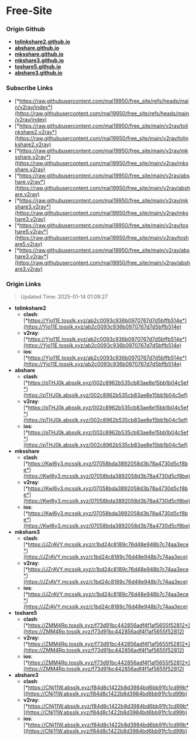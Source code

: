 # Free-Site

### Origin Github

- [**tolinkshare2.github.io**](https://github.com/tolinkshare2/tolinkshare2.github.io)
- [**abshare.github.io**](https://github.com/abshare/abshare.github.io)
- [**mksshare.github.io**](https://github.com/mksshare/mksshare.github.io)
- [**mkshare3.github.io**](https://github.com/mkshare3/mkshare3.github.io)
- [**toshare5.github.io**](https://github.com/toshare5/toshare5.github.io)
- [**abshare3.github.io**](https://github.com/abshare3/abshare3.github.io)

### Subscribe Links

- [*https://raw.githubusercontent.com/mai19950/free_site/refs/heads/main/v2ray/index*](https://raw.githubusercontent.com/mai19950/free_site/refs/heads/main/v2ray/index)
- [*https://raw.githubusercontent.com/mai19950/free_site/main/v2ray/tolinkshare2.v2ray*](https://raw.githubusercontent.com/mai19950/free_site/main/v2ray/tolinkshare2.v2ray)
- [*https://raw.githubusercontent.com/mai19950/free_site/main/v2ray/mksshare.v2ray*](https://raw.githubusercontent.com/mai19950/free_site/main/v2ray/mksshare.v2ray)
- [*https://raw.githubusercontent.com/mai19950/free_site/main/v2ray/abshare.v2ray*](https://raw.githubusercontent.com/mai19950/free_site/main/v2ray/abshare.v2ray)
- [*https://raw.githubusercontent.com/mai19950/free_site/main/v2ray/mkshare3.v2ray*](https://raw.githubusercontent.com/mai19950/free_site/main/v2ray/mkshare3.v2ray)
- [*https://raw.githubusercontent.com/mai19950/free_site/main/v2ray/toshare5.v2ray*](https://raw.githubusercontent.com/mai19950/free_site/main/v2ray/toshare5.v2ray)
- [*https://raw.githubusercontent.com/mai19950/free_site/main/v2ray/abshare3.v2ray*](https://raw.githubusercontent.com/mai19950/free_site/main/v2ray/abshare3.v2ray)

### Origin Links

> Updated Time: 2025-01-14 01:09:27

- **tolinkshare2**
  - **clash**: [*https://Yjo11E.tosslk.xyz/ab2c0093c936b0970767d7d5bffb514e*](https://Yjo11E.tosslk.xyz/ab2c0093c936b0970767d7d5bffb514e)
  - **v2ray**: [*https://Yjo11E.tosslk.xyz/ab2c0093c936b0970767d7d5bffb514e*](https://Yjo11E.tosslk.xyz/ab2c0093c936b0970767d7d5bffb514e)
  - **ios**: [*https://Yjo11E.tosslk.xyz/ab2c0093c936b0970767d7d5bffb514e*](https://Yjo11E.tosslk.xyz/ab2c0093c936b0970767d7d5bffb514e)
- **abshare**
  - **clash**: [*https://pTHJ0k.absslk.xyz/002c8962b535cb83ae8e15bb1b04c5ef*](https://pTHJ0k.absslk.xyz/002c8962b535cb83ae8e15bb1b04c5ef)
  - **v2ray**: [*https://pTHJ0k.absslk.xyz/002c8962b535cb83ae8e15bb1b04c5ef*](https://pTHJ0k.absslk.xyz/002c8962b535cb83ae8e15bb1b04c5ef)
  - **ios**: [*https://pTHJ0k.absslk.xyz/002c8962b535cb83ae8e15bb1b04c5ef*](https://pTHJ0k.absslk.xyz/002c8962b535cb83ae8e15bb1b04c5ef)
- **mksshare**
  - **clash**: [*https://Kwl6y3.mcsslk.xyz/07058bda3892058d3b78a4730d5cf8be*](https://Kwl6y3.mcsslk.xyz/07058bda3892058d3b78a4730d5cf8be)
  - **v2ray**: [*https://Kwl6y3.mcsslk.xyz/07058bda3892058d3b78a4730d5cf8be*](https://Kwl6y3.mcsslk.xyz/07058bda3892058d3b78a4730d5cf8be)
  - **ios**: [*https://Kwl6y3.mcsslk.xyz/07058bda3892058d3b78a4730d5cf8be*](https://Kwl6y3.mcsslk.xyz/07058bda3892058d3b78a4730d5cf8be)
- **mkshare3**
  - **clash**: [*https://JZrAVY.mcsslk.xyz/c1bd24c8189c76d48e948b7c74aa3ece*](https://JZrAVY.mcsslk.xyz/c1bd24c8189c76d48e948b7c74aa3ece)
  - **v2ray**: [*https://JZrAVY.mcsslk.xyz/c1bd24c8189c76d48e948b7c74aa3ece*](https://JZrAVY.mcsslk.xyz/c1bd24c8189c76d48e948b7c74aa3ece)
  - **ios**: [*https://JZrAVY.mcsslk.xyz/c1bd24c8189c76d48e948b7c74aa3ece*](https://JZrAVY.mcsslk.xyz/c1bd24c8189c76d48e948b7c74aa3ece)
- **toshare5**
  - **clash**: [*https://ZMM4Rp.tosslk.xyz/f73d91bc442856adf4f1af5655f52812*](https://ZMM4Rp.tosslk.xyz/f73d91bc442856adf4f1af5655f52812)
  - **v2ray**: [*https://ZMM4Rp.tosslk.xyz/f73d91bc442856adf4f1af5655f52812*](https://ZMM4Rp.tosslk.xyz/f73d91bc442856adf4f1af5655f52812)
  - **ios**: [*https://ZMM4Rp.tosslk.xyz/f73d91bc442856adf4f1af5655f52812*](https://ZMM4Rp.tosslk.xyz/f73d91bc442856adf4f1af5655f52812)
- **abshare3**
  - **clash**: [*https://CNj11W.absslk.xyz/f84d8c1422b8d3984bd6bb91fc1cd99b*](https://CNj11W.absslk.xyz/f84d8c1422b8d3984bd6bb91fc1cd99b)
  - **v2ray**: [*https://CNj11W.absslk.xyz/f84d8c1422b8d3984bd6bb91fc1cd99b*](https://CNj11W.absslk.xyz/f84d8c1422b8d3984bd6bb91fc1cd99b)
  - **ios**: [*https://CNj11W.absslk.xyz/f84d8c1422b8d3984bd6bb91fc1cd99b*](https://CNj11W.absslk.xyz/f84d8c1422b8d3984bd6bb91fc1cd99b)
